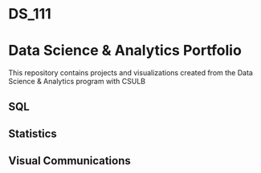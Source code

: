 # DS_111
# Data Science & Analytics Portfolio
This repository contains projects and visualizations created from the Data Science & Analytics program with CSULB

## SQL

## Statistics

## Visual Communications
